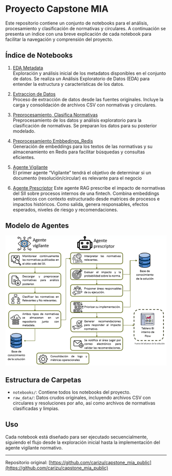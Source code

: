 # Proyecto Capstone MIA

Este repositorio contiene un conjunto de notebooks para el análisis, procesamiento y clasificación de normativas y circulares. A continuación se presenta un índice con una breve explicación de cada notebook para facilitar la navegación y comprensión del proyecto.

## Índice de Notebooks

1. [EDA Metadata](notebooks/01_EDA_Metadata.ipynb)  
   Exploración y análisis inicial de los metadatos disponibles en el conjunto de datos. Se realiza un Análisis Exploratorio de Datos (EDA) para entender la estructura y características de los datos.

2. [Extraccion de Datos](notebooks/02_Extraccion_Datos.ipynb)  
   Proceso de extracción de datos desde las fuentes originales. Incluye la carga y consolidación de archivos CSV con normativas y circulares.

3. [Preprocesamiento, Clasifica Normativas](notebooks/03_Preprocesamiento_EDA_Clasifica_Normativas.ipynb)  
   Preprocesamiento de los datos y análisis exploratorio para la clasificación de normativas. Se preparan los datos para su posterior modelado.

4. [Preprocesamiento Embbedings_Redis](notebooks/04_Preprocesamiento_Embbedings_Redis.ipynb)  
   Generación de embeddings para los textos de las normativas y su almacenamiento en Redis para facilitar búsquedas y consultas eficientes.

5. [Agente Vigilante](notebooks/Agente_Vigilante/Modelado_AgenteVigilante.ipynb)  
  El primer agente “Vigilante” tendrá el objetivo de determinar si un documento (resolución/circular) es relevante para el negocio 

6. [Agente Prescriptor](notebooks/Agente_Prescriptor/01_EDA_Agente_Prescriptor.ipynb)
   Este agente RAG prescribe el impacto de normativas del SII sobre procesos internos de una fintech. Combina embeddings semánticos con contexto estructurado desde matrices de procesos e impactos históricos. Como salida, genera responsables, efectos esperados, niveles de riesgo y recomendaciones.
   
## Modelo de Agentes

![Modelo Agentes](img/Modelo.png)


## Estructura de Carpetas

- `notebooks/`: Contiene todos los notebooks del proyecto.
- `raw_data/`: Datos crudos originales, incluyendo archivos CSV con circulares y resoluciones por año, así como archivos de normativas clasificadas y limpias.

## Uso

Cada notebook está diseñado para ser ejecutado secuencialmente, siguiendo el flujo desde la exploración inicial hasta la implementación del agente vigilante normativo.

---

Repositorio original: [https://github.com/carizu/capstone_mia_public](https://github.com/carizu/capstone_mia_public)
